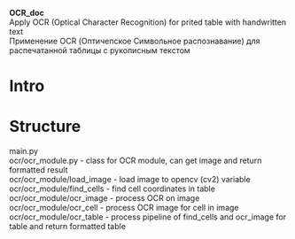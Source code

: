 **OCR_doc**  
Apply OCR (Optical Character Recognition) for prited table with handwritten text  
Применение OCR (Оптичепское Символьное распознавание) для распечатанной таблицы с рукописным текстом

# Intro


# Structure

main.py  
ocr/ocr_module.py - class for OCR module, can get image and return formatted result  
ocr/ocr_module/load_image - load image to opencv (cv2) variable  
ocr/ocr_module/find_cells - find cell coordinates in table  
ocr/ocr_module/ocr_image - process OCR on image  
ocr/ocr_module/ocr_cell - process OCR image for cell in image  
ocr/ocr_module/ocr_table - process pipeline of find_cells and ocr_image for table and return formatted table  
